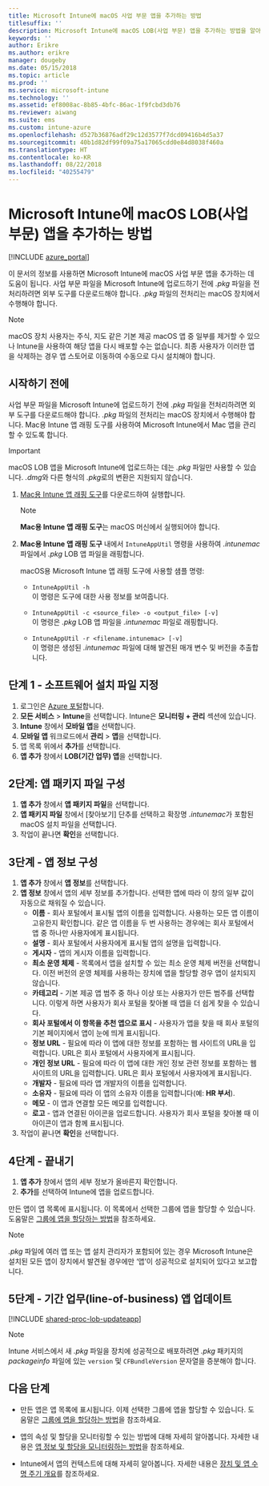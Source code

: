 ```yaml
---
title: Microsoft Intune에 macOS 사업 부문 앱을 추가하는 방법
titlesuffix: ''
description: Microsoft Intune에 macOS LOB(사업 부문) 앱을 추가하는 방법을 알아봅니다.
keywords: ''
author: Erikre
ms.author: erikre
manager: dougeby
ms.date: 05/15/2018
ms.topic: article
ms.prod: ''
ms.service: microsoft-intune
ms.technology: ''
ms.assetid: ef8008ac-8b85-4bfc-86ac-1f9fcbd3db76
ms.reviewer: aiwang
ms.suite: ems
ms.custom: intune-azure
ms.openlocfilehash: d527b36876adf29c12d3577f7dcd09416b4d5a37
ms.sourcegitcommit: 40b1d82df99f09a75a17065cdd0e84d8038f460a
ms.translationtype: HT
ms.contentlocale: ko-KR
ms.lasthandoff: 08/22/2018
ms.locfileid: "40255479"
---
```

# <a name="how-to-add-macos-line-of-business-lob-apps-to-microsoft-intune"></a>Microsoft Intune에 macOS LOB(사업 부문) 앱을 추가하는 방법

[!INCLUDE [azure_portal](./includes/azure_portal.md)]

이 문서의 정보를 사용하면 Microsoft Intune에 macOS 사업 부문 앱을 추가하는 데 도움이 됩니다. 사업 부문 파일을 Microsoft Intune에 업로드하기 전에 *.pkg* 파일을 전처리하려면 외부 도구를 다운로드해야 합니다. *.pkg* 파일의 전처리는 macOS 장치에서 수행해야 합니다.

> [!NOTE]
> macOS 장치 사용자는 주식, 지도 같은 기본 제공 macOS 앱 중 일부를 제거할 수 있으나 Intune을 사용하여 해당 앱을 다시 배포할 수는 없습니다. 최종 사용자가 이러한 앱을 삭제하는 경우 앱 스토어로 이동하여 수동으로 다시 설치해야 합니다.

## <a name="before-your-start"></a>시작하기 전에

사업 부문 파일을 Microsoft Intune에 업로드하기 전에 *.pkg* 파일을 전처리하려면 외부 도구를 다운로드해야 합니다. *.pkg* 파일의 전처리는 macOS 장치에서 수행해야 합니다. Mac용 Intune 앱 래핑 도구를 사용하여 Microsoft Intune에서 Mac 앱을 관리할 수 있도록 합니다.

> [!IMPORTANT]
> macOS LOB 앱을 Microsoft Intune에 업로드하는 데는 *.pkg* 파일만 사용할 수 있습니다. *.dmg*와 다른 형식의 *.pkg*로의 변환은 지원되지 않습니다.

1. [Mac용 Intune 앱 래핑 도구](https://github.com/msintuneappsdk/intune-app-wrapping-tool-mac)를 다운로드하여 실행합니다.

    > [!NOTE]
    > **Mac용 Intune 앱 래핑 도구**는 macOS 머신에서 실행되어야 합니다.

2. **Mac용 Intune 앱 래핑 도구** 내에서 `IntuneAppUtil` 명령을 사용하여 *.intunemac* 파일에서 *.pkg* LOB 앱 파일을 래핑합니다.<br>

    macOS용 Microsoft Intune 앱 래핑 도구에 사용할 샘플 명령:
    
    - `IntuneAppUtil -h`<br>
    이 명령은 도구에 대한 사용 정보를 보여줍니다.
    
    - `IntuneAppUtil -c <source_file> -o <output_file> [-v]`<br>
    이 명령은 *.pkg* LOB 앱 파일을 *.intunemac* 파일로 래핑합니다.
    
    - `IntuneAppUtil -r <filename.intunemac> [-v]`<br>
    이 명령은 생성된 *.intunemac* 파일에 대해 발견된 매개 변수 및 버전을 추출합니다.

## <a name="step-1---specify-the-software-setup-file"></a>단계 1 - 소프트웨어 설치 파일 지정

1. 로그인은 [Azure 포털](https://portal.azure.com)합니다.
2. **모든 서비스** > **Intune**을 선택합니다. Intune은 **모니터링 + 관리** 섹션에 있습니다.
3. **Intune** 창에서 **모바일 앱**을 선택합니다.
4. **모바일 앱** 워크로드에서 **관리** > **앱**을 선택합니다.
5. 앱 목록 위에서 **추가**를 선택합니다.
6. **앱 추가** 창에서 **LOB(기간 업무) 앱**을 선택합니다.

## <a name="step-2---configure-the-app-package-file"></a>2단계: 앱 패키지 파일 구성

1. **앱 추가** 창에서 **앱 패키지 파일**을 선택합니다.
2. **앱 패키지 파일** 창에서 [찾아보기] 단추를 선택하고 확장명 *.intunemac*가 포함된 macOS 설치 파일을 선택합니다.
3. 작업이 끝나면 **확인**을 선택합니다.


## <a name="step-3---configure-app-information"></a>3단계 - 앱 정보 구성

1. **앱 추가** 창에서 **앱 정보**를 선택합니다.
2. **앱 정보** 창에서 앱의 세부 정보를 추가합니다. 선택한 앱에 따라 이 창의 일부 값이 자동으로 채워질 수 있습니다.
    - **이름** - 회사 포털에서 표시될 앱의 이름을 입력합니다. 사용하는 모든 앱 이름이 고유한지 확인합니다. 같은 앱 이름을 두 번 사용하는 경우에는 회사 포털에서 앱 중 하나만 사용자에게 표시됩니다.
    - **설명** - 회사 포털에서 사용자에게 표시될 앱의 설명을 입력합니다.
    - **게시자** - 앱의 게시자 이름을 입력합니다.
    - **최소 운영 체제** - 목록에서 앱을 설치할 수 있는 최소 운영 체제 버전을 선택합니다. 이전 버전의 운영 체제를 사용하는 장치에 앱을 할당할 경우 앱이 설치되지 않습니다.
    - **카테고리** - 기본 제공 앱 범주 중 하나 이상 또는 사용자가 만든 범주를 선택합니다. 이렇게 하면 사용자가 회사 포털을 찾아볼 때 앱을 더 쉽게 찾을 수 있습니다.
    - **회사 포털에서 이 항목을 추천 앱으로 표시** - 사용자가 앱을 찾을 때 회사 포털의 기본 페이지에서 앱이 눈에 띄게 표시됩니다.
    - **정보 URL** - 필요에 따라 이 앱에 대한 정보를 포함하는 웹 사이트의 URL을 입력합니다. URL은 회사 포털에서 사용자에게 표시됩니다.
    - **개인 정보 URL** - 필요에 따라 이 앱에 대한 개인 정보 관련 정보를 포함하는 웹 사이트의 URL을 입력합니다. URL은 회사 포털에서 사용자에게 표시됩니다.
    - **개발자** - 필요에 따라 앱 개발자의 이름을 입력합니다.
    - **소유자** - 필요에 따라 이 앱의 소유자 이름을 입력합니다(예: **HR 부서**).
    - **메모** - 이 앱과 연결할 모든 메모를 입력합니다.
    - **로고** - 앱과 연결된 아이콘을 업로드합니다. 사용자가 회사 포털을 찾아볼 때 이 아이콘이 앱과 함께 표시됩니다.
3. 작업이 끝나면 **확인**을 선택합니다.

## <a name="step-4---finish-up"></a>4단계 - 끝내기

1. **앱 추가** 창에서 앱의 세부 정보가 올바른지 확인합니다.
2. **추가**를 선택하여 Intune에 앱을 업로드합니다.

만든 앱이 앱 목록에 표시됩니다. 이 목록에서 선택한 그룹에 앱을 할당할 수 있습니다. 도움말은 [그룹에 앱을 할당하는 방법](apps-deploy.md)을 참조하세요.

> [!NOTE]
> *.pkg* 파일에 여러 앱 또는 앱 설치 관리자가 포함되어 있는 경우 Microsoft Intune은 설치된 모든 앱이 장치에서 발견될 경우에만 ‘앱’이 성공적으로 설치되어 있다고 보고합니다.

## <a name="step-5---update-a-line-of-business-app"></a>5단계 - 기간 업무(line-of-business) 앱 업데이트

[!INCLUDE [shared-proc-lob-updateapp](./includes/shared-proc-lob-updateapp.md)]

> [!NOTE]
> Intune 서비스에서 새 *.pkg* 파일을 장치에 성공적으로 배포하려면 *.pkg* 패키지의 *packageinfo* 파일에 있는 `version` 및 `CFBundleVersion` 문자열을 증분해야 합니다.

## <a name="next-steps"></a>다음 단계

- 만든 앱은 앱 목록에 표시됩니다. 이제 선택한 그룹에 앱을 할당할 수 있습니다. 도움말은 [그룹에 앱을 할당하는 방법](apps-deploy.md)을 참조하세요.

- 앱의 속성 및 할당을 모니터링할 수 있는 방법에 대해 자세히 알아봅니다. 자세한 내용은 [앱 정보 및 할당을 모니터링하는 방법](apps-monitor.md)을 참조하세요.

- Intune에서 앱의 컨텍스트에 대해 자세히 알아봅니다. 자세한 내용은 [장치 및 앱 수명 주기 개요](introduction-device-app-lifecycles.md)를 참조하세요.
